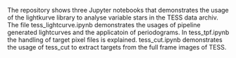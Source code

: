 The repository shows three Jupyter notebooks that demonstrates the usage of the lightkurve library to analyse variable stars in the TESS data archiv.
The file tess_lightcurve.ipynb demonstrates the usages of pipeline generated lightcurves and the applicatoin of periodograms.
In tess_tpf.ipynb the handling of target pixel files is explained.
tess_cut.ipynb demonstrates the usage of tess_cut to extract targets from the full frame images of TESS.
